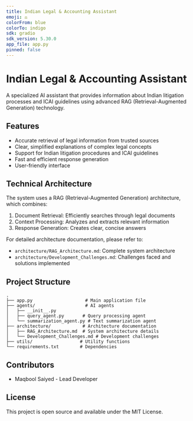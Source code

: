 ```yaml
---
title: Indian Legal & Accounting Assistant
emoji: ⚖️
colorFrom: blue
colorTo: indigo
sdk: gradio
sdk_version: 5.30.0
app_file: app.py
pinned: false
---
```


# Indian Legal & Accounting Assistant

A specialized AI assistant that provides information about Indian litigation processes and ICAI guidelines using advanced RAG (Retrieval-Augmented Generation) technology.

## Features

- Accurate retrieval of legal information from trusted sources
- Clear, simplified explanations of complex legal concepts
- Support for Indian litigation procedures and ICAI guidelines
- Fast and efficient response generation
- User-friendly interface

## Technical Architecture

The system uses a RAG (Retrieval-Augmented Generation) architecture, which combines:
1. Document Retrieval: Efficiently searches through legal documents
2. Context Processing: Analyzes and extracts relevant information
3. Response Generation: Creates clear, concise answers

For detailed architecture documentation, please refer to:
- `architecture/RAG_Architecture.md`: Complete system architecture
- `architecture/Development_Challenges.md`: Challenges faced and solutions implemented

## Project Structure

```
.
├── app.py                    # Main application file
├── agents/                   # AI agents
│   ├── __init__.py
│   ├── query_agent.py       # Query processing agent
│   └── summarization_agent.py # Text summarization agent
├── architecture/            # Architecture documentation
│   ├── RAG_Architecture.md  # System architecture details
│   └── Development_Challenges.md # Development challenges
├── utils/                  # Utility functions
└── requirements.txt        # Dependencies
```

## Contributors

- Maqbool Saiyed - Lead Developer

## License

This project is open source and available under the MIT License.